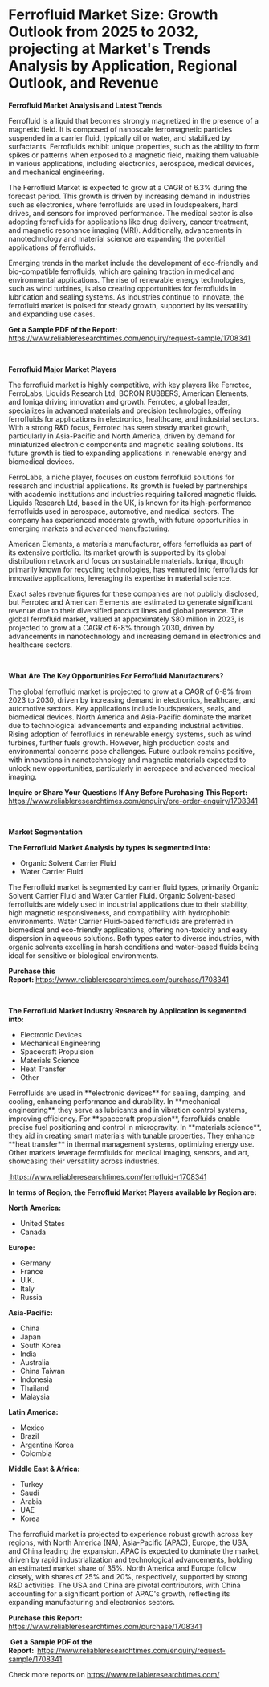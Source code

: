 <p><h1>Ferrofluid Market Size: Growth Outlook from 2025 to 2032, projecting at Market's Trends Analysis by Application, Regional Outlook, and Revenue</h1></p><p><strong>Ferrofluid Market Analysis and Latest Trends</strong></p>
<p><p>Ferrofluid is a liquid that becomes strongly magnetized in the presence of a magnetic field. It is composed of nanoscale ferromagnetic particles suspended in a carrier fluid, typically oil or water, and stabilized by surfactants. Ferrofluids exhibit unique properties, such as the ability to form spikes or patterns when exposed to a magnetic field, making them valuable in various applications, including electronics, aerospace, medical devices, and mechanical engineering.</p><p>The Ferrofluid Market is expected to grow at a CAGR of 6.3% during the forecast period. This growth is driven by increasing demand in industries such as electronics, where ferrofluids are used in loudspeakers, hard drives, and sensors for improved performance. The medical sector is also adopting ferrofluids for applications like drug delivery, cancer treatment, and magnetic resonance imaging (MRI). Additionally, advancements in nanotechnology and material science are expanding the potential applications of ferrofluids.</p><p>Emerging trends in the market include the development of eco-friendly and bio-compatible ferrofluids, which are gaining traction in medical and environmental applications. The rise of renewable energy technologies, such as wind turbines, is also creating opportunities for ferrofluids in lubrication and sealing systems. As industries continue to innovate, the ferrofluid market is poised for steady growth, supported by its versatility and expanding use cases.</p></p>
<p><strong>Get a Sample PDF of the Report:&nbsp;</strong> <a href="https://www.reliableresearchtimes.com/enquiry/request-sample/1708341?utm_campaign=2110&utm_medium=2&utm_source=Github&utm_content=ia&utm_term=25012025&utm_id=ferrofluid">https://www.reliableresearchtimes.com/enquiry/request-sample/1708341</a></p>
<p>&nbsp;</p>
<p><strong>Ferrofluid Major Market Players</strong></p>
<p><p>The ferrofluid market is highly competitive, with key players like Ferrotec, FerroLabs, Liquids Research Ltd, BORON RUBBERS, American Elements, and Ioniqa driving innovation and growth. Ferrotec, a global leader, specializes in advanced materials and precision technologies, offering ferrofluids for applications in electronics, healthcare, and industrial sectors. With a strong R&D focus, Ferrotec has seen steady market growth, particularly in Asia-Pacific and North America, driven by demand for miniaturized electronic components and magnetic sealing solutions. Its future growth is tied to expanding applications in renewable energy and biomedical devices.</p><p>FerroLabs, a niche player, focuses on custom ferrofluid solutions for research and industrial applications. Its growth is fueled by partnerships with academic institutions and industries requiring tailored magnetic fluids. Liquids Research Ltd, based in the UK, is known for its high-performance ferrofluids used in aerospace, automotive, and medical sectors. The company has experienced moderate growth, with future opportunities in emerging markets and advanced manufacturing.</p><p>American Elements, a materials manufacturer, offers ferrofluids as part of its extensive portfolio. Its market growth is supported by its global distribution network and focus on sustainable materials. Ioniqa, though primarily known for recycling technologies, has ventured into ferrofluids for innovative applications, leveraging its expertise in material science.</p><p>Exact sales revenue figures for these companies are not publicly disclosed, but Ferrotec and American Elements are estimated to generate significant revenue due to their diversified product lines and global presence. The global ferrofluid market, valued at approximately $80 million in 2023, is projected to grow at a CAGR of 6-8% through 2030, driven by advancements in nanotechnology and increasing demand in electronics and healthcare sectors.</p></p>
<p>&nbsp;</p>
<p><strong>What Are The Key Opportunities For Ferrofluid Manufacturers?</strong></p>
<p><p>The global ferrofluid market is projected to grow at a CAGR of 6-8% from 2023 to 2030, driven by increasing demand in electronics, healthcare, and automotive sectors. Key applications include loudspeakers, seals, and biomedical devices. North America and Asia-Pacific dominate the market due to technological advancements and expanding industrial activities. Rising adoption of ferrofluids in renewable energy systems, such as wind turbines, further fuels growth. However, high production costs and environmental concerns pose challenges. Future outlook remains positive, with innovations in nanotechnology and magnetic materials expected to unlock new opportunities, particularly in aerospace and advanced medical imaging.</p></p>
<p><strong>Inquire or Share Your Questions If Any Before Purchasing This Report:</strong> <a href="https://www.reliableresearchtimes.com/enquiry/pre-order-enquiry/1708341?utm_campaign=2110&utm_medium=2&utm_source=Github&utm_content=ia&utm_term=25012025&utm_id=ferrofluid">https://www.reliableresearchtimes.com/enquiry/pre-order-enquiry/1708341</a></p>
<p>&nbsp;</p>
<p><strong>Market Segmentation</strong></p>
<p><strong>The Ferrofluid Market Analysis by types is segmented into:</strong></p>
<p><ul><li>Organic Solvent Carrier Fluid</li><li>Water Carrier Fluid</li></ul></p>
<p><p>The Ferrofluid market is segmented by carrier fluid types, primarily Organic Solvent Carrier Fluid and Water Carrier Fluid. Organic Solvent-based ferrofluids are widely used in industrial applications due to their stability, high magnetic responsiveness, and compatibility with hydrophobic environments. Water Carrier Fluid-based ferrofluids are preferred in biomedical and eco-friendly applications, offering non-toxicity and easy dispersion in aqueous solutions. Both types cater to diverse industries, with organic solvents excelling in harsh conditions and water-based fluids being ideal for sensitive or biological environments.</p></p>
<p><strong>Purchase this Report:&nbsp;</strong><a href="https://www.reliableresearchtimes.com/purchase/1708341?utm_campaign=2110&utm_medium=2&utm_source=Github&utm_content=ia&utm_term=25012025&utm_id=ferrofluid">https://www.reliableresearchtimes.com/purchase/1708341</a></p>
<p>&nbsp;</p>
<p><strong>The Ferrofluid Market Industry Research by Application is segmented into:</strong></p>
<p><ul><li>Electronic Devices</li><li>Mechanical Engineering</li><li>Spacecraft Propulsion</li><li>Materials Science</li><li>Heat Transfer</li><li>Other</li></ul></p>
<p><p>Ferrofluids are used in **electronic devices** for sealing, damping, and cooling, enhancing performance and durability. In **mechanical engineering**, they serve as lubricants and in vibration control systems, improving efficiency. For **spacecraft propulsion**, ferrofluids enable precise fuel positioning and control in microgravity. In **materials science**, they aid in creating smart materials with tunable properties. They enhance **heat transfer** in thermal management systems, optimizing energy use. Other markets leverage ferrofluids for medical imaging, sensors, and art, showcasing their versatility across industries.</p></p>
<p><a href="https://www.reliableresearchtimes.com/ferrofluid-r1708341?utm_campaign=2110&utm_medium=2&utm_source=Github&utm_content=ia&utm_term=25012025&utm_id=ferrofluid">&nbsp;https://www.reliableresearchtimes.com/ferrofluid-r1708341</a></p>
<p><strong>In terms of Region, the Ferrofluid Market Players available by Region are:</strong></p>
<p>
    <p> <strong> North America: </strong>
        <ul>
            <li>United States</li>
            <li>Canada</li>
        </ul>
        </p> 
    <p> <strong> Europe: </strong>
        <ul>
            <li>Germany</li>
            <li>France</li>
            <li>U.K.</li>
            <li>Italy</li>
            <li>Russia</li>
        </ul>
        </p> 
    <p> <strong> Asia-Pacific: </strong>
        <ul>
            <li>China</li>
            <li>Japan</li>
            <li>South Korea</li>
            <li>India</li>
            <li>Australia</li>
            <li>China Taiwan</li>
            <li>Indonesia</li>
            <li>Thailand</li>
            <li>Malaysia</li>
        </ul>
        </p> 
    <p> <strong> Latin America: </strong>
        <ul>
            <li>Mexico</li>
            <li>Brazil</li>
            <li>Argentina Korea</li>
            <li>Colombia</li>
        </ul>
        </p> 
    <p> <strong> Middle East & Africa: </strong>
        <ul>
            <li>Turkey</li>
            <li>Saudi</li>
            <li>Arabia</li>
            <li>UAE</li>
            <li>Korea</li>
        </ul>
    </p>
    </p>
<p><p>The ferrofluid market is projected to experience robust growth across key regions, with North America (NA), Asia-Pacific (APAC), Europe, the USA, and China leading the expansion. APAC is expected to dominate the market, driven by rapid industrialization and technological advancements, holding an estimated market share of 35%. North America and Europe follow closely, with shares of 25% and 20%, respectively, supported by strong R&D activities. The USA and China are pivotal contributors, with China accounting for a significant portion of APAC's growth, reflecting its expanding manufacturing and electronics sectors.</p></p>
<p><strong>Purchase this Report: </strong><a href="https://www.reliableresearchtimes.com/purchase/1708341?utm_campaign=2110&utm_medium=2&utm_source=Github&utm_content=ia&utm_term=25012025&utm_id=ferrofluid">https://www.reliableresearchtimes.com/purchase/1708341</a></p>
<p>&nbsp;<strong>Get a Sample PDF of the Report:&nbsp;&nbsp;</strong><a href="https://www.reliableresearchtimes.com/enquiry/request-sample/1708341?utm_campaign=2110&utm_medium=2&utm_source=Github&utm_content=ia&utm_term=25012025&utm_id=ferrofluid">https://www.reliableresearchtimes.com/enquiry/request-sample/1708341</a></p>
<p><strong></strong></p>
<p>Check more reports on <a href="https://www.reliableresearchtimes.com/?utm_campaign=2110&utm_medium=2&utm_source=Github&utm_content=ia&utm_term=25012025&utm_id=ferrofluid">https://www.reliableresearchtimes.com/</a></p>